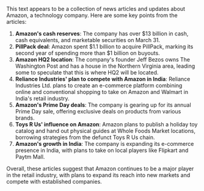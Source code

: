 This text appears to be a collection of news articles and updates about Amazon, a technology company. Here are some key points from the articles:

1. **Amazon's cash reserves**: The company has over $13 billion in cash, cash equivalents, and marketable securities on March 31.
2. **PillPack deal**: Amazon spent $1.1 billion to acquire PillPack, marking its second year of spending more than $1 billion on buyouts.
3. **Amazon HQ2 location**: The company's founder Jeff Bezos owns The Washington Post and has a house in the Northern Virginia area, leading some to speculate that this is where HQ2 will be located.
4. **Reliance Industries' plan to compete with Amazon in India**: Reliance Industries Ltd. plans to create an e-commerce platform combining online and conventional shopping to take on Amazon and Walmart in India's retail industry.
5. **Amazon's Prime Day deals**: The company is gearing up for its annual Prime Day sale, offering exclusive deals on products from various brands.
6. **Toys R Us' influence on Amazon**: Amazon plans to publish a holiday toy catalog and hand out physical guides at Whole Foods Market locations, borrowing strategies from the defunct Toys R Us chain.
7. **Amazon's growth in India**: The company is expanding its e-commerce presence in India, with plans to take on local players like Flipkart and Paytm Mall.

Overall, these articles suggest that Amazon continues to be a major player in the retail industry, with plans to expand its reach into new markets and compete with established companies.